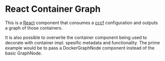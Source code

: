 # React Container Graph

This is a [React]() component that consumes a [cccf]() configuration and outputs a graph of those containers.

It is also possible to overwrite the container component being used to decorate with container impl. spesific metadata and functionality. The prime example would be to pass a DockerGraphNode component instead of the basic GraphNode.


